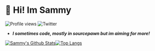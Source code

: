 # :wave: **Hi! Im Sammy**

![Profile views](https://gpvc.arturio.dev/SammCheese) ![Twitter](https://img.shields.io/twitter/url?label=Twitter&style=social&url=https%3A%2F%2Ftwitter.com%2FSamm_Cheese)

- ***I sometimes code, mostly in sourcepawn but im aiming for more!***


[![Sammy's Github Stats](https://github-readme-stats.vercel.app/api?username=SammCheese&show_icons=true)](https://github.com/anuraghazra/github-readme-stats)[![Top Langs](https://github-readme-stats.vercel.app/api/top-langs/?username=SammCheese&layout=compact)](https://github.com/anuraghazra/github-readme-stats) 

